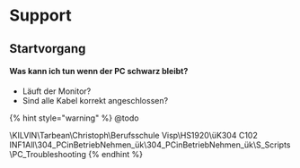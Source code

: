 # Support

## Startvorgang

#### Was kann ich tun wenn der PC schwarz bleibt?

* Läuft der Monitor?
* Sind alle Kabel korrekt angeschlossen?

{% hint style="warning" %}
@todo

\KILVIN\Tarbean\Christoph\Berufsschule Visp\HS1920\üK304 C102 INF1All\304_PCinBetriebNehmen_ük\304_PCinBetriebNehmen_ük\S\_Scripts\PC\_Troubleshooting
{% endhint %}

#### 

